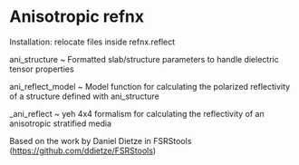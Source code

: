 # Anisotropic refnx
Installation: relocate files inside refnx.reflect

ani_structure     ~ Formatted slab/structure parameters to handle dielectric tensor properties 

ani_reflect_model ~ Model function for calculating the polarized reflectivity of a structure defined with ani_structure

_ani_reflect      ~ yeh 4x4 formalism for calculating the reflectivity of an anisotropic stratified  media

Based on the work by Daniel Dietze in FSRStools (https://github.com/ddietze/FSRStools)
